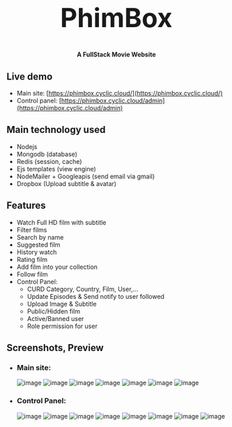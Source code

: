 <h1 align="center" style="font-size: 60px">PhimBox</h1> 
 
<p align="center"><strong>A FullStack Movie Website</strong></p> 
 
## Live demo 
 
-   Main site: [https://phimbox.cyclic.cloud/](https://phimbox.cyclic.cloud/)
-   Control panel: [https://phimbox.cyclic.cloud/admin](https://phimbox.cyclic.cloud/admin)
 
## Main technology used 
 
-   Nodejs 
-   Mongodb (database) 
-   Redis (session, cache) 
-   Ejs templates (view engine) 
-   NodeMailer + Googleapis (send email via gmail) 
-   Dropbox (Upload subtitle & avatar) 
 
## Features 
 
-   Watch Full HD film with subtitle 
-   Filter films 
-   Search by name 
-   Suggested film 
-   History watch
-   Rating film
-   Add film into your collection 
-   Follow film
-   Control Panel: 
    -   CURD Category, Country, Film, User,... 
    -   Update Episodes & Send notify to user followed
    -   Upload Image & Subtitle 
    -   Public/Hidden film 
    -   Active/Banned user 
    -   Role permission for user 
 
## Screenshots, Preview 
 
- ### Main site:
  
  ![image](https://i.imgur.com/SdL8TbY.png)
  ![image](https://i.imgur.com/TR0hgHb.png)
  ![image](https://i.imgur.com/CGM0RuQ.png)
  ![image](https://i.imgur.com/JavlOns.png)
  ![image](https://i.imgur.com/5wVVmIy.png)
  ![image](https://i.imgur.com/6Q0kthW.png)
  ![image](https://i.imgur.com/3LeVpMP.png)

- ### Control Panel:

  ![image](https://i.imgur.com/UdrM6op.png)
  ![image](https://i.imgur.com/uVPaBKm.png)
  ![image](https://i.imgur.com/uVvCvdo.png)
  ![image](https://i.imgur.com/Rzc85HA.png)
  ![image](https://i.imgur.com/xar9C9K.png)
  ![image](https://i.imgur.com/iNQBtAO.png)
  ![image](https://i.imgur.com/ZMVdg9p.png)
  ![image](https://i.imgur.com/rwMFqcb.png)

